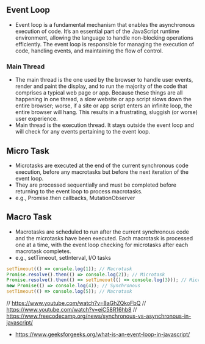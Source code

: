 ## Event Loop

- Event loop is a fundamental mechanism that enables the asynchronous execution of code. It’s an essential part of the JavaScript runtime environment, allowing the language to handle non-blocking operations efficiently. The event loop is responsible for managing the execution of code, handling events, and maintaining the flow of control.


### Main Thread
- The main thread is the one used by the browser to handle user events, render and paint the display, and to run the majority of the code that comprises a typical web page or app. Because these things are all happening in one thread, a slow website or app script slows down the entire browser; worse, if a site or app script enters an infinite loop, the entire browser will hang. This results in a frustrating, sluggish (or worse) user experience.
- Main thread is the execution thread. It stays outside the event loop and will check for any events pertaining to the event loop.

## Micro Task
- Microtasks are executed at the end of the current synchronous code execution, before any macrotasks but before the next iteration of the event loop.
- They are processed sequentially and must be completed before returning to the event loop to process macrotasks.
- e.g., Promise.then callbacks, MutationObserver

## Macro Task
- Macrotasks are scheduled to run after the current synchronous code and the microtasks have been executed. Each macrotask is processed one at a time, with the event loop checking for microtasks after each macrotask completes.
- e.g., setTimeout, setInterval, I/O tasks
  
```js
setTimeout(() => console.log(1)); // Macrotask
Promise.resolve().then(() => console.log(2)); // Microtask
Promise.resolve().then(() => setTimeout(() => console.log(3))); // Microtask -> Macrotask
new Promise(() => console.log(4)); // Synchronous
setTimeout(() => console.log(5)); // Macrotask

```

// https://www.youtube.com/watch?v=8aGhZQkoFbQ
// https://www.youtube.com/watch?v=eiC58R16hb8
// https://www.freecodecamp.org/news/synchronous-vs-asynchronous-in-javascript/
- https://www.geeksforgeeks.org/what-is-an-event-loop-in-javascript/